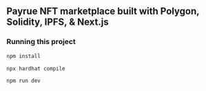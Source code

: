 ## Payrue NFT marketplace built with Polygon, Solidity, IPFS, & Next.js

### Running this project

```sh
npm install

npx hardhat compile

npm run dev
```
